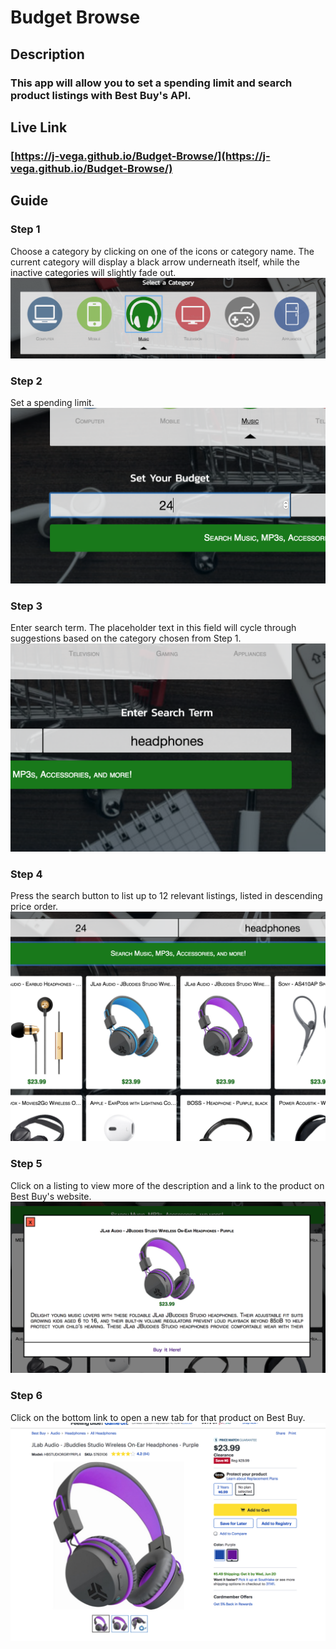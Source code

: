 # Budget Browse

## Description
### This app will allow you to set a spending limit and search product listings with Best Buy's API.

## Live Link
### [https://j-vega.github.io/Budget-Browse/](https://j-vega.github.io/Budget-Browse/)


## Guide

### Step 1
Choose a category by clicking on one of the icons or category name. The current category will display a black arrow underneath
  itself, while the inactive categories will slightly fade out.
 ![ScreenShot](https://github.com/J-Vega/Budget-Browse/blob/master/GuideImages/Step%201.png?raw=true)
  
### Step 2
Set a spending limit. 
![ScreenShot](https://github.com/J-Vega/Budget-Browse/blob/master/GuideImages/Step%202.png?raw=true)
### Step 3 
Enter search term. The placeholder text in this field will cycle through suggestions based on the category chosen from Step 1.
![ScreenShot](https://github.com/J-Vega/Budget-Browse/blob/master/GuideImages/Step%203.png?raw=true)
### Step 4
Press the search button to list up to 12 relevant listings, listed in descending price order.
![ScreenShot](https://github.com/J-Vega/Budget-Browse/blob/master/GuideImages/Step%204.png?raw=true)
### Step 5
Click on a listing to view more of the description and a link to the product on Best Buy's website.
![ScreenShot](https://github.com/J-Vega/Budget-Browse/blob/master/GuideImages/Step%205.png?raw=true)
### Step 6
Click on the bottom link to open a new tab for that product on Best Buy.
![ScreenShot](https://github.com/J-Vega/Budget-Browse/blob/master/GuideImages/Step%206.png?raw=true)

